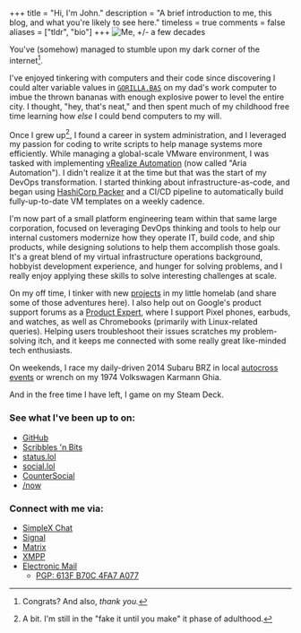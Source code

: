 +++
title = "Hi, I'm John."
description = "A brief introduction to me, this blog, and what you're likely to see here."
timeless = true
comments = false
aliases = ["tldr", "bio"]
+++
![Me, +/- a few decades](/images/john.jpg)

You've (somehow) managed to stumble upon my dark corner of the internet[^1].

I've enjoyed tinkering with computers and their code since discovering I could alter variable values in [`GORILLA.BAS`](https://en.wikipedia.org/wiki/Gorillas_%28video_game%29) on my dad's work computer to imbue the thrown bananas with enough explosive power to level the entire city. I thought, "hey, that's neat," and then spent much of my childhood free time learning how *else* I could bend computers to my will.

Once I grew up[^2], I found a career in system administration, and I leveraged my passion for coding to write scripts to help manage systems more efficiently. While managing a global-scale VMware environment, I was tasked with implementing [vRealize Automation](/categories/vmware) (now called "Aria Automation"). I didn't realize it at the time but that was the start of my DevOps transformation. I started thinking about infrastructure-as-code, and began using [HashiCorp Packer](https://github.com/jbowdre/packer-vsphere-templates) and a CI/CD pipeline to automatically build fully-up-to-date VM templates on a weekly cadence.

I'm now part of a small platform engineering team within that same large corporation, focused on leveraging DevOps thinking and tools to help our internal customers modernize how they operate IT, build code, and ship products, while designing solutions to help them accomplish those goals. It's a great blend of my virtual infrastructure operations background, hobbyist development experience, and hunger for solving problems, and I really enjoy applying these skills to solve interesting challenges at scale.

On my off time, I tinker with new [projects](/categories/self-hosting) in my little homelab (and share some of those adventures here). I also help out on Google's product support forums as a [Product Expert](https://productexperts.withgoogle.com/what-it-is), where I support Pixel phones, earbuds, and watches, as well as Chromebooks (primarily with Linux-related queries). Helping users troubleshoot their issues scratches my problem-solving itch, and it keeps me connected with some really great like-minded tech enthusiasts.

On weekends, I race my daily-driven 2014 Subaru BRZ in local [autocross events](https://l.runtimeterror.dev/my-autox-vids) or wrench on my 1974 Volkswagen Karmann Ghia.

And in the free time I have left, I game on my Steam Deck.

### See what I've been up to on:
- [GitHub](https://github.com/jbowdre)
- [Scribbles 'n Bits](https://scribbles.jbowdre.lol)
- [status.lol](https://status.jbowdre.lol)
- [social.lol](https://social.lol/@jbowdre)
- [CounterSocial](https://counter.social/@john_b)
- [/now](https://now.jbowdre.lol)

### Connect with me via:
- [SimpleX Chat](/simplex/)
- [Signal](https://signal.me/#eu/lyHZbMnlM16O0w48j3rshYBofO0K-iXOt9LGwln7TS-fNKEHCrxH3La325q8IjRU)
- [Matrix](https://matrix.to/#/@jbowdre:omg.lol)
- [XMPP](https://conversations.im/i/jbowdre@omg.lol?omemo-sid-1374125881=a620f3c57733601a6646f6f13a71c86fc9be8dd4126fd158ef3e0a26beb0b434)
- [Electronic Mail](mailto:jbowdre@omg.lol)
  - [PGP: 613F B70C 4FA7 A077](https://l.runtimeterror.dev/pgp)

[^1]: Congrats? And also, *thank you.*
[^2]: A bit. I'm still in the "fake it until you make" it phase of adulthood.
